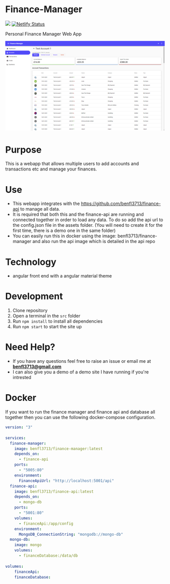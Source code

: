 # Finance-Manager

![](https://github.com/benfl3713/Finance-Manager/workflows/Pipeline/badge.svg?branch=master)
[![Netlify Status](https://api.netlify.com/api/v1/badges/6851da60-c445-4cc1-beb3-7f0ff4d69943/deploy-status)](https://app.netlify.com/sites/demo-finance-manager-benfl3713/deploys)

Personal Finance Manager Web App

![](https://github.com/benfl3713/Finance-Manager/blob/master/src/src/assets/preview.png?raw=true)

# Purpose

This is a webapp that allows multiple users to add accounts and transactions etc and manage your finances.

# Use

- This webapp integrates with the https://github.com/benfl3713/finance-api to manage all data.
- It is required that both this and the finance-api are running and connected together in order to load any data. To do so add the api url to the config.json file in the assets folder. (You will need to create it for the first time, there is a demo one in the same folder)
- You can easily run this in docker using the image: benfl3713/finance-manager and also run the api image which is detailed in the api repo

# Technology

- angular front end with a angular material theme

# Development

1. Clone repository
2. Open a terminal in the `src` folder
3. Run `npm install` to install all dependencies
4. Run `npm start` to start the site up

# Need Help?

- If you have any questions feel free to raise an issue or email me at **benfl3713@gmail.com**
- I can also give you a demo of a demo site I have running if you're intrested

# Docker

If you want to run the finance manager and finance api and database all together then you can use the following docker-compose configuration.

```yaml
version: "3"

services:
  finance-manager:
    image: benfl3713/finance-manager:latest
    depends_on:
      - finance-api
    ports:
      - "5005:80"
    environment:
      FinanceApiUrl: "http://localhost:5001/api"
  finance-api:
    image: benfl3713/finance-api:latest
    depends_on:
      - mongo-db
    ports:
      - "5001:80"
    volumes:
      - financeApi:/app/config
    environment:
      MongoDB_ConnectionString: "mongodb://mongo-db"
  mongo-db:
    image: mongo
    volumes:
      - financeDatabase:/data/db

volumes:
    financeApi:
    financeDatabase:
```

